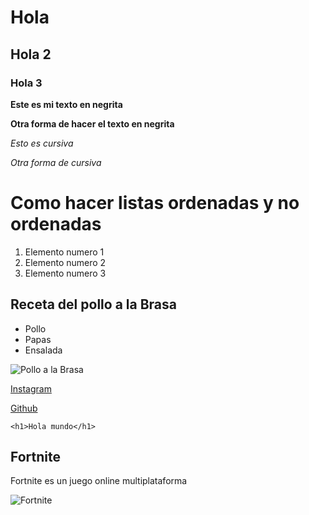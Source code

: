 # Hola
## Hola 2
### Hola 3
**Este es mi texto en negrita**

__Otra forma de hacer el texto en negrita__

*Esto es cursiva*

_Otra forma de cursiva_

# Como hacer listas ordenadas y no ordenadas

1. Elemento numero 1 
2. Elemento numero 2
3. Elemento numero 3
 
## Receta del pollo a la Brasa
- Pollo 
- Papas 
- Ensalada

![Pollo a la Brasa](https://www.infobae.com/resizer/v2/CAU42VL7CNGTNNO4M34A627VPM.jpg?auth=a0f726647a783a76ed5a1c2517d473562a84a6a092893855d42d53e204e1e512&smart=true&width=350&height=197&quality=85)

[Instagram](https://www.instagram.com/hanselld1/)

[Github](https://github.com/HansellT)

```
<h1>Hola mundo</h1>
```
## Fortnite
Fortnite es un juego online multiplataforma

![Fortnite](https://cdn1.epicgames.com/offer/fn/EN_BXECO_33-00_Shooter_EGS_Launcher_Blade_2560x1440_2560x1440-36e1ff15dc00cd506986a2565764bbd3)
